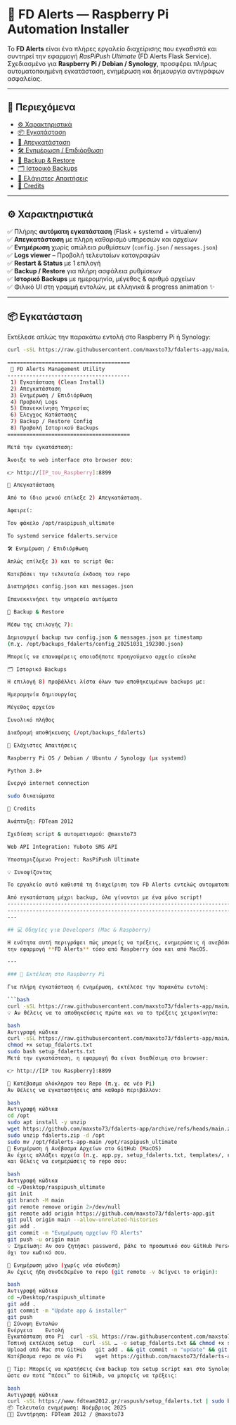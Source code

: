 # 🚀 FD Alerts — Raspberry Pi Automation Installer

Το **FD Alerts** είναι ένα πλήρες εργαλείο διαχείρισης που εγκαθιστά και συντηρεί
την εφαρμογή *RasPiPush Ultimate* (FD Alerts Flask Service).  
Σχεδιασμένο για **Raspberry Pi / Debian / Synology**, προσφέρει πλήρως αυτοματοποιημένη
εγκατάσταση, ενημέρωση και δημιουργία αντιγράφων ασφαλείας.

---

## 🧩 Περιεχόμενα
- [⚙️ Χαρακτηριστικά](#️-χαρακτηριστικά)
- [📦 Εγκατάσταση](#-εγκατάσταση)
- [🧹 Απεγκατάσταση](#-απεγκατάσταση)
- [🛠️ Ενημέρωση / Επιδιόρθωση](#️-ενημέρωση--επιδιόρθωση)
- [💾 Backup & Restore](#-backup--restore)
- [🗂️ Ιστορικό Backups](#️-ιστορικό-backups)
- [🧠 Ελάχιστες Απαιτήσεις](#-ελάχιστες-απαιτήσεις)
- [📜 Credits](#-credits)

---

## ⚙️ Χαρακτηριστικά

✅ Πλήρης **αυτόματη εγκατάσταση** (Flask + systemd + virtualenv)  
✅ **Απεγκατάσταση** με πλήρη καθαρισμό υπηρεσιών και αρχείων  
✅ **Ενημέρωση** χωρίς απώλεια ρυθμίσεων (`config.json` / `messages.json`)  
✅ **Logs viewer** – Προβολή τελευταίων καταγραφών  
✅ **Restart & Status** με 1 επιλογή  
✅ **Backup / Restore** για πλήρη ασφάλεια ρυθμίσεων  
✅ **Ιστορικό Backups** με ημερομηνία, μέγεθος & αριθμό αρχείων  
✅ Φιλικό UI στη γραμμή εντολών, με ελληνικά & progress animation ✨

---

## 📦 Εγκατάσταση

Εκτέλεσε απλώς την παρακάτω εντολή στο Raspberry Pi ή Synology:

```bash
curl -sSL https://raw.githubusercontent.com/maxsto73/fdalerts-app/main/setup_fdalerts.txt | sudo bash

=======================================
 🚀 FD Alerts Management Utility
---------------------------------------
 1) Εγκατάσταση (Clean Install)
 2) Απεγκατάσταση
 3) Ενημέρωση / Επιδιόρθωση
 4) Προβολή Logs
 5) Επανεκκίνηση Υπηρεσίας
 6) Έλεγχος Κατάστασης
 7) Backup / Restore Config
 8) Προβολή Ιστορικού Backups
=======================================

Μετά την εγκατάσταση:

Άνοιξε το web interface στο browser σου:

👉 http://[IP_του_Raspberry]:8899

🧹 Απεγκατάσταση

Από το ίδιο μενού επίλεξε 2) Απεγκατάσταση.

Αφαιρεί:

Τον φάκελο /opt/raspipush_ultimate

Το systemd service fdalerts.service

🛠️ Ενημέρωση / Επιδιόρθωση

Απλώς επίλεξε 3) και το script θα:

Κατεβάσει την τελευταία έκδοση του repo

Διατηρήσει config.json και messages.json

Επανεκκινήσει την υπηρεσία αυτόματα

💾 Backup & Restore

Μέσω της επιλογής 7):

Δημιουργεί backup των config.json & messages.json με timestamp
(π.χ. /opt/backups_fdalerts/config_20251031_192300.json)

Μπορείς να επαναφέρεις οποιοδήποτε προηγούμενο αρχείο εύκολα

🗂️ Ιστορικό Backups

Η επιλογή 8) προβάλλει λίστα όλων των αποθηκευμένων backups με:

Ημερομηνία δημιουργίας

Μέγεθος αρχείου

Συνολικό πλήθος

Διαδρομή αποθήκευσης (/opt/backups_fdalerts)

🧠 Ελάχιστες Απαιτήσεις

Raspberry Pi OS / Debian / Ubuntu / Synology (με systemd)

Python 3.8+

Ενεργό internet connection

sudo δικαιώματα

📜 Credits

Ανάπτυξη: FDTeam 2012

Σχεδίαση script & αυτοματισμού: @maxsto73

Web API Integration: Yuboto SMS API

Υποστηριζόμενο Project: RasPiPush Ultimate

💡 Συνοψίζοντας

Το εργαλείο αυτό καθιστά τη διαχείριση του FD Alerts εντελώς αυτοματοποιημένη:

Από εγκατάσταση μέχρι backup, όλα γίνονται με ένα μόνο script!
------------------------------------------------------------------------------------------------------------------------------------------
------------------------------------------------------------------------------------------------------------------------------------------
---

## 💻 Οδηγίες για Developers (Mac & Raspberry)

Η ενότητα αυτή περιγράφει πώς μπορείς να τρέξεις, ενημερώσεις ή ανεβάσεις
την εφαρμογή **FD Alerts** τόσο από Raspberry όσο και από MacOS.

---

### 🧩 Εκτέλεση στο Raspberry Pi

Για πλήρη εγκατάσταση ή ενημέρωση, εκτέλεσε την παρακάτω εντολή:

```bash
curl -sSL https://raw.githubusercontent.com/maxsto73/fdalerts-app/main/setup_fdalerts.txt | sudo bash
💡 Αν θέλεις να το αποθηκεύσεις πρώτα και να το τρέξεις χειροκίνητα:

bash
Αντιγραφή κώδικα
curl -sSL https://raw.githubusercontent.com/maxsto73/fdalerts-app/main/setup_fdalerts.txt -o setup_fdalerts.txt
chmod +x setup_fdalerts.txt
sudo bash setup_fdalerts.txt
Μετά την εγκατάσταση, η εφαρμογή θα είναι διαθέσιμη στο browser:

👉 http://[IP του Raspberry]:8899

🧠 Κατέβασμα ολόκληρου του Repo (π.χ. σε νέο Pi)
Αν θέλεις να εγκαταστήσεις από καθαρό περιβάλλον:

bash
Αντιγραφή κώδικα
cd /opt
sudo apt install -y unzip
wget https://github.com/maxsto73/fdalerts-app/archive/refs/heads/main.zip -O fdalerts.zip
sudo unzip fdalerts.zip -d /opt
sudo mv /opt/fdalerts-app-main /opt/raspipush_ultimate
🧰 Ενημέρωση ή Ανέβασμα Αρχείων στο GitHub (MacOS)
Αν έχεις αλλάξει αρχεία (π.χ. app.py, setup_fdalerts.txt, templates/, κ.λπ.)
και θέλεις να ενημερώσεις το repo σου:

bash
Αντιγραφή κώδικα
cd ~/Desktop/raspipush_ultimate
git init
git branch -M main
git remote remove origin 2>/dev/null
git remote add origin https://github.com/maxsto73/fdalerts-app.git
git pull origin main --allow-unrelated-histories
git add .
git commit -m "Ενημέρωση αρχείων FD Alerts"
git push -u origin main
💡 Σημείωση: Αν σου ζητήσει password, βάλε το προσωπικό σου GitHub Personal Access Token (PAT),
όχι τον κωδικό σου.

🔁 Ενημέρωση μόνο (χωρίς νέα σύνδεση)
Αν έχεις ήδη συνδεδεμένο το repo (git remote -v δείχνει το origin):

bash
Αντιγραφή κώδικα
cd ~/Desktop/raspipush_ultimate
git add .
git commit -m "Update app & installer"
git push
📜 Σύνοψη Εντολών
Ενέργεια	Εντολή
Εγκατάσταση στο Pi	curl -sSL https://raw.githubusercontent.com/maxsto73/fdalerts-app/main/setup_fdalerts.txt | sudo bash
Τοπική εκτέλεση setup	curl -sSL … -o setup_fdalerts.txt && chmod +x setup_fdalerts.txt && sudo bash setup_fdalerts.txt
Upload από Mac στο GitHub	git add . && git commit -m "update" && git push
Κατέβασμα repo σε νέο Pi	wget https://github.com/maxsto73/fdalerts-app/archive/refs/heads/main.zip

🔧 Tip: Μπορείς να κρατήσεις ένα backup του setup script και στο Synology σου,
ώστε αν ποτέ “πέσει” το GitHub, να μπορείς να τρέξεις:

bash
Αντιγραφή κώδικα
curl -sSL https://www.fdteam2012.gr/raspush/setup_fdalerts.txt | sudo bash
📦 Τελευταία ενημέρωση: Νοέμβριος 2025
👨‍💻 Συντήρηση: FDTeam 2012 / @maxsto73
